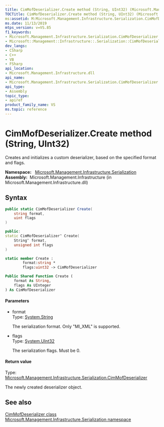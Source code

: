 ```yaml
---
title: CimMofDeserializer.Create method (String, UInt32) (Microsoft.Management.Infrastructure.Serialization)
TOCTitle: CimMofDeserializer.Create method (String, UInt32) (Microsoft.Management.Infrastructure.Serialization)
ms:assetid: M:Microsoft.Management.Infrastructure.Serialization.CimMofDeserializer.Create(System.String,System.UInt32)
ms.date: 11/13/2019
mtps_version: v=VS.85
f1_keywords:
- Microsoft.Management.Infrastructure.Serialization.CimMofDeserializer.Create
- Microsoft::Management::Infrastructure::.Serialization::CimMofDeserializer::Create
dev_langs:
- CSharp
- C++
- VB
- FSharp
api_location:
- Microsoft.Management.Infrastructure.dll
api_name:
- Microsoft.Management.Infrastructure.Serialization.CimMofDeserializer.Create
api_type:
- Assembly
topic_type:
- apiref
product_family_name: VS
ms.topic: reference
---
```


# CimMofDeserializer.Create method (String, UInt32)

Creates and initializes a custom deserializer, based on the specified format and flags.

**Namespace:**   [Microsoft.Management.Infrastructure.Serialization](hh832966\(v=vs.85\).md)  
**Assembly:**  Microsoft.Management.Infrastructure (in Microsoft.Management.Infrastructure.dll)  

## Syntax

``` csharp
public static CimMofDeserializer Create(
    string format,
    uint flags
)
```

``` c++
public:
static CimMofDeserializer^ Create(
    String^ format,
    unsigned int flags
)
```

``` fsharp
static member Create : 
        format:string *
        flags:uint32 -> CimMofDeserializer
```

``` vb
Public Shared Function Create (
    format As String,
    flags As UInteger
) As CimMofDeserializer
```

#### Parameters

  - format  
    Type: [System.String](/dotnet/api/system.string?view=netframework-4.8)
    
    The serialization format. Only "MI_XML" is supported.

<!-- end list -->

  - flags  
    Type: [System.UInt32](/dotnet/api/system.uint32?view=netframework-4.8)
    
    The serialization flags. Must be 0.

#### Return value

Type: [Microsoft.Management.Infrastructure.Serialization.CimMofDeserializer](microsoft.management.infrastructure.serialization.cimmofdeserializer.md)

The newly created deserializer object.

## See also

[CimMofDeserializer class](microsoft.management.infrastructure.serialization.cimmofdeserializer.md)
[Microsoft.Management.Infrastructure.Serialization namespace](hh832966\(v=vs.85\).md)
